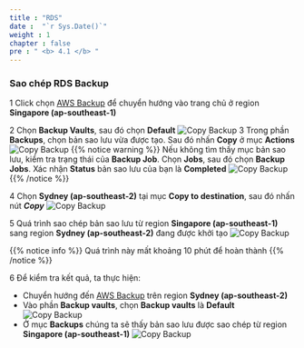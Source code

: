 ```yaml
---
title : "RDS"
date :  "`r Sys.Date()`" 
weight : 1 
chapter : false
pre : " <b> 4.1 </b> "
---
```


### Sao chép RDS Backup
1 Click chọn [AWS Backup](https://us-east-1.console.aws.amazon.com/backup/home?region=ap-southeast-1#/) để chuyển hướng vào trang chủ ở region **Singapore (ap-southeast-1)**

2 Chọn **Backup Vaults**, sau đó chọn **Default** 
  ![Copy Backup](../../../images/4.copytosecondregion/1_BackupVault.png?width=90pc)
3 Trong phần **Backups**, chọn bản sao lưu vừa được tạo. Sau đó nhấn **Copy** ở mục **Actions**
  ![Copy Backup](../../../images/4.copytosecondregion/2_CopyBackup.png?width=90pc)
  {{% notice warning %}}
   Nếu không tìm thấy mục bản sao lưu, kiểm tra trạng thái của **Backup Job**. Chọn **Jobs**, sau đó chọn **Backup Jobs**. Xác nhận **Status** bản sao lưu của bạn là **Completed**
   ![Copy Backup](../../../images/4.copytosecondregion/5_Backupjob.png?width=90pc)
 {{% /notice %}}

4 Chọn **Sydney (ap-southeast-2)** tại mục **Copy to destination**, sau đó nhấn nút ***Copy***
   ![Copy Backup](../../../images/4.copytosecondregion/3_CopyVault_1.png?width=90pc)

5 Quá trình sao chép bản sao lưu từ region **Singapore (ap-southeast-1)** sang region **Sydney (ap-southeast-2)** đang được khởi tạo 
    ![Copy Backup](../../../images/4.copytosecondregion/4_CopyVault_2.png?width=90pc)

  {{% notice info %}}
  Quá trình này mất khoảng 10 phút để hoàn thành
  {{% /notice %}}

6 Để kiểm tra kết quả, ta thực hiện: 
- Chuyển hướng đến [AWS Backup](https://ap-southeast-2.console.aws.amazon.com/backup/home?region=ap-southeast-2#/) trên region **Sydney (ap-southeast-2)**
- Vào phần **Backup vaults**, chọn **Backup vaults** là **Default** 
  ![Copy Backup](../../../images/4.copytosecondregion/6_VerifyBackup_1.png?width=90pc)
- Ở mục **Backups** chúng ta sẽ thấy bản sao lưu được sao chép từ region **Singapore (ap-southeast-1)**
  ![Copy Backup](../../../images/4.copytosecondregion/7_VerifyBackup_2.png?width=90pc)